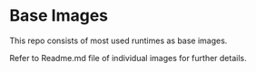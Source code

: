 # Base Images

This repo consists of most used runtimes as base images. 

Refer to Readme.md file of individual images for further details.

